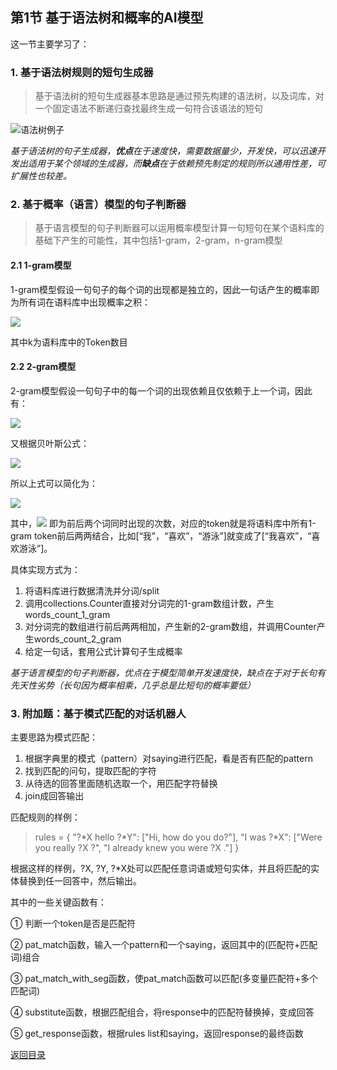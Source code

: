 ## 第1节 基于语法树和概率的AI模型

这一节主要学习了：

### 1. 基于语法树规则的短句生成器

> 基于语法树的短句生成器基本思路是通过预先构建的语法树，以及词库，对一个固定语法不断递归查找最终生成一句符合该语法的短句

  ![语法树例子](https://timgsa.baidu.com/timg?image&quality=80&size=b9999_10000&sec=1571823712&di=a36fecb9108f453546fb3aca53cd450c&imgtype=jpg&er=1&src=http%3A%2F%2Fimg3.coin163.com%2F50%2F84%2FJfInei.gif) 



*基于语法树的句子生成器，**优点**在于速度快，需要数据量少，开发快，可以迅速开发出适用于某个领域的生成器，而**缺点**在于依赖预先制定的规则所以通用性差，可扩展性也较差。*

### 2. 基于概率（语言）模型的句子判断器

> 基于语言模型的句子判断器可以运用概率模型计算一句短句在某个语料库的基础下产生的可能性，其中包括1-gram，2-gram，n-gram模型	

#### 2.1 1-gram模型

1-gram模型假设一句句子的每个词的出现都是独立的，因此一句话产生的概率即为所有词在语料库中出现概率之积：

 ![](http://latex.codecogs.com/gif.latex?P(sentence)=P(w_1\cdot{w_2}\cdots{w_n})=\prod_{i=1}^{n}\frac{count(w_i)}{\sum_{\forall{k}}count(w_k)}) 

其中k为语料库中的Token数目

#### 2.2 2-gram模型

2-gram模型假设一句句子中的每一个词的出现依赖且仅依赖于上一个词，因此有：

![](http://latex.codecogs.com/gif.latex?P(sentence)\newline=P(w_1\cdot{w_2}\cdots{w_n})\newline=P(w_n|w_1\cdots{w_{n-1}})\cdot{P(w_1\cdots{w_{n-1}})}\newline=P(w_n|w_1\cdots{w_{n-1}})\cdot{P(w_{n-1}|w_1\cdots{w_{n-2}})}\cdot{P(w_1\cdots{w_{n-2}})}\newline=P(w_{n}|w_1\cdots{w_{n-1}})\cdot{P(w_{n-1}|w_{1}\cdots{w_{n-2}})}\cdot{P(w_{n-2}|w_1\cdots{w_{n-1}})}\cdots{P(w_2|w_1)\cdot{P(w_1)}}\newline=P(w_1)\cdot{P(w_2|w_1)}\cdot{P(w_3|w_2)}\cdot{P(w_4|w_3)}\cdots{P(w_{n-1}|w_{n})})

又根据贝叶斯公式：

![](http://latex.codecogs.com/gif.latex?P(w_{i+1}|w_{i})=\frac{P(w_{i+1}\cdot{w_{i}})}{P(w_{i})})

所以上式可以简化为：

![](http://latex.codecogs.com/gif.latex?P(sentence)=P(w_1\cdot{w_2}\cdots{w_n})=\prod_{i=1}^{n-1}\frac{count(w_i,w_{i+1})}{count(w_i)}\times{P(w_1)})

其中，![](http://latex.codecogs.com/gif.latex?count(w_i,w_{i+1})) 即为前后两个词同时出现的次数，对应的token就是将语料库中所有1-gram token前后两两结合，比如[“我”，“喜欢”，“游泳”]就变成了[“我喜欢”，“喜欢游泳”]。

具体实现方式为：

1. 将语料库进行数据清洗并分词/split
2. 调用collections.Counter直接对分词完的1-gram数组计数，产生words_count_1_gram
3. 对分词完的数组进行前后两两相加，产生新的2-gram数组，并调用Counter产生words_count_2_gram
4. 给定一句话，套用公式计算句子生成概率



*基于语言模型的句子判断器，优点在于模型简单开发速度快，缺点在于对于长句有先天性劣势（长句因为概率相乘，几乎总是比短句的概率要低）*

### 3. 附加题：基于模式匹配的对话机器人

主要思路为模式匹配：

1. 根据字典里的模式（pattern）对saying进行匹配，看是否有匹配的pattern
2. 找到匹配的问句，提取匹配的字符
3. 从待选的回答里面随机选取一个，用匹配字符替换
4. join成回答输出

匹配规则的样例：

>rules = {
>    "?*X hello ?*Y": ["Hi, how do you do?"],
>    "I was ?*X": ["Were you really ?X ?", "I already knew you were ?X ."]
>}

根据这样的样例，?X, ?Y, ?*X处可以匹配任意词语或短句实体，并且将匹配的实体替换到任一回答中，然后输出。

其中的一些关键函数有：

① 判断一个token是否是匹配符

② pat_match函数，输入一个pattern和一个saying，返回其中的(匹配符+匹配词)组合

③ pat_match_with_seg函数，使pat_match函数可以匹配(多变量匹配符+多个匹配词)

④ substitute函数，根据匹配组合，将response中的匹配符替换掉，变成回答

⑤ get_response函数，根据rules list和saying，返回response的最终函数 





[返回目录]( https://github.com/SimZhou/NLP_Assignments )

